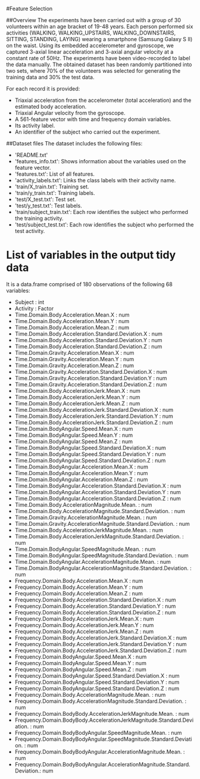 #Feature Selection 

##Overview
The experiments have been carried out with a group of 30 volunteers within an age bracket of 19-48 years. Each person performed six activities (WALKING, WALKING_UPSTAIRS, WALKING_DOWNSTAIRS, SITTING, STANDING, LAYING) wearing a smartphone (Samsung Galaxy S II) on the waist. Using its embedded accelerometer and gyroscope, we captured 3-axial linear acceleration and 3-axial angular velocity at a constant rate of 50Hz. The experiments have been video-recorded to label the data manually. The obtained dataset has been randomly partitioned into two sets, where 70% of the volunteers was selected for generating the training data and 30% the test data. 

For each record it is provided:
* Triaxial acceleration from the accelerometer (total acceleration) and the estimated body acceleration.
* Triaxial Angular velocity from the gyroscope. 
* A 561-feature vector with time and frequency domain variables. 
* Its activity label. 
* An identifier of the subject who carried out the experiment.

##Dataset files
The dataset includes the following files:
* 'README.txt'
* 'features_info.txt': Shows information about the variables used on the feature vector.
* 'features.txt': List of all features.
* 'activity_labels.txt': Links the class labels with their activity name.
* 'train/X_train.txt': Training set.
* 'train/y_train.txt': Training labels.
* 'test/X_test.txt': Test set.
* 'test/y_test.txt': Test labels.
* 'train/subject_train.txt': Each row identifies the subject who performed the training activity. 
* 'test/subject_test.txt': Each row identifies the subject who performed the test activity. 
 
# List of variables in the output tidy data
 It is a data.frame comprised of 180 observations of the following 68 variables:
* Subject                                                                   : int 
* Activity                                                                  : Factor 
* Time.Domain.Body.Acceleration.Mean.X                                      : num 
* Time.Domain.Body.Acceleration.Mean.Y                                      : num 
* Time.Domain.Body.Acceleration.Mean.Z                                      : num 
* Time.Domain.Body.Acceleration.Standard.Deviation.X                        : num  
* Time.Domain.Body.Acceleration.Standard.Deviation.Y                        : num 
* Time.Domain.Body.Acceleration.Standard.Deviation.Z                        : num  
* Time.Domain.Gravity.Acceleration.Mean.X                                   : num  
* Time.Domain.Gravity.Acceleration.Mean.Y                                   : num  
* Time.Domain.Gravity.Acceleration.Mean.Z                                   : num 
* Time.Domain.Gravity.Acceleration.Standard.Deviation.X                     : num  
* Time.Domain.Gravity.Acceleration.Standard.Deviation.Y                     : num 
* Time.Domain.Gravity.Acceleration.Standard.Deviation.Z                     : num  
* Time.Domain.Body.AccelerationJerk.Mean.X                                  : num  
* Time.Domain.Body.AccelerationJerk.Mean.Y                                  : num  
* Time.Domain.Body.AccelerationJerk.Mean.Z                                  : num  
* Time.Domain.Body.AccelerationJerk.Standard.Deviation.X                    : num  
* Time.Domain.Body.AccelerationJerk.Standard.Deviation.Y                    : num  
* Time.Domain.Body.AccelerationJerk.Standard.Deviation.Z                    : num  
* Time.Domain.BodyAngular.Speed.Mean.X                                      : num  
* Time.Domain.BodyAngular.Speed.Mean.Y                                      : num  
* Time.Domain.BodyAngular.Speed.Mean.Z                                      : num  
* Time.Domain.BodyAngular.Speed.Standard.Deviation.X                        : num  
* Time.Domain.BodyAngular.Speed.Standard.Deviation.Y                        : num 
* Time.Domain.BodyAngular.Speed.Standard.Deviation.Z                        : num  
* Time.Domain.BodyAngular.Acceleration.Mean.X                               : num 
* Time.Domain.BodyAngular.Acceleration.Mean.Y                               : num 
* Time.Domain.BodyAngular.Acceleration.Mean.Z                               : num  
* Time.Domain.BodyAngular.Acceleration.Standard.Deviation.X                 : num  
* Time.Domain.BodyAngular.Acceleration.Standard.Deviation.Y                 : num  
* Time.Domain.BodyAngular.Acceleration.Standard.Deviation.Z                 : num  
* Time.Domain.Body.AccelerationMagnitude.Mean.                              : num  
* Time.Domain.Body.AccelerationMagnitude.Standard.Deviation.                : num  
* Time.Domain.Gravity.AccelerationMagnitude.Mean.                           : num  
* Time.Domain.Gravity.AccelerationMagnitude.Standard.Deviation.             : num  
* Time.Domain.Body.AccelerationJerkMagnitude.Mean.                          : num  
* Time.Domain.Body.AccelerationJerkMagnitude.Standard.Deviation.            : num  
* Time.Domain.BodyAngular.SpeedMagnitude.Mean.                              : num  
* Time.Domain.BodyAngular.SpeedMagnitude.Standard.Deviation.                : num  
* Time.Domain.BodyAngular.AccelerationMagnitude.Mean.                       : num  
* Time.Domain.BodyAngular.AccelerationMagnitude.Standard.Deviation.         : num  
* Frequency.Domain.Body.Acceleration.Mean.X                                 : num 
* Frequency.Domain.Body.Acceleration.Mean.Y                                 : num  
* Frequency.Domain.Body.Acceleration.Mean.Z                                 : num  
* Frequency.Domain.Body.Acceleration.Standard.Deviation.X                   : num  
* Frequency.Domain.Body.Acceleration.Standard.Deviation.Y                   : num  
* Frequency.Domain.Body.Acceleration.Standard.Deviation.Z                   : num  
* Frequency.Domain.Body.AccelerationJerk.Mean.X                             : num  
* Frequency.Domain.Body.AccelerationJerk.Mean.Y                             : num 
* Frequency.Domain.Body.AccelerationJerk.Mean.Z                             : num 
* Frequency.Domain.Body.AccelerationJerk.Standard.Deviation.X               : num 
* Frequency.Domain.Body.AccelerationJerk.Standard.Deviation.Y               : num  
* Frequency.Domain.Body.AccelerationJerk.Standard.Deviation.Z               : num  
* Frequency.Domain.BodyAngular.Speed.Mean.X                                 : num  
* Frequency.Domain.BodyAngular.Speed.Mean.Y                                 : num  
* Frequency.Domain.BodyAngular.Speed.Mean.Z                                 : num 
* Frequency.Domain.BodyAngular.Speed.Standard.Deviation.X                   : num 
* Frequency.Domain.BodyAngular.Speed.Standard.Deviation.Y                   : num  
* Frequency.Domain.BodyAngular.Speed.Standard.Deviation.Z                   : num  
* Frequency.Domain.Body.AccelerationMagnitude.Mean.                         : num  
* Frequency.Domain.Body.AccelerationMagnitude.Standard.Deviation.           : num  
* Frequency.Domain.BodyBody.AccelerationJerkMagnitude.Mean.                 : num  
* Frequency.Domain.BodyBody.AccelerationJerkMagnitude.Standard.Deviation.   : num  
* Frequency.Domain.BodyBodyAngular.SpeedMagnitude.Mean.                     : num  
* Frequency.Domain.BodyBodyAngular.SpeedMagnitude.Standard.Deviation.       : num  
* Frequency.Domain.BodyBodyAngular.AccelerationMagnitude.Mean.              : num  
* Frequency.Domain.BodyBodyAngular.AccelerationMagnitude.Standard.Deviation.: num  
